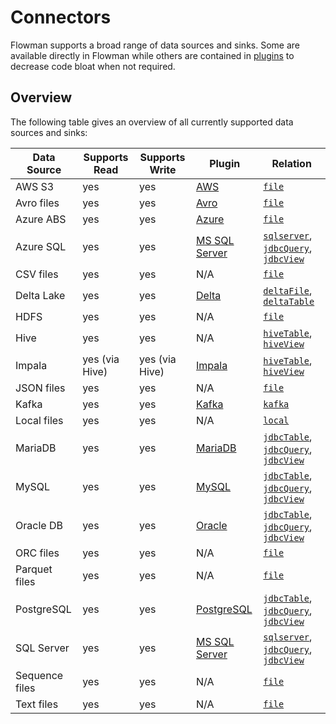 # Connectors

Flowman supports a broad range of data sources and sinks. Some are available directly in Flowman while others are
contained in [plugins](../plugins/index.md) to decrease code bloat when not required.

## Overview

The following table gives an overview of all currently supported data sources and sinks:

| Data Source    | Supports Read  | Supports Write | Plugin                                       | Relation                                                                                                                                     |
|----------------|----------------|----------------|----------------------------------------------|----------------------------------------------------------------------------------------------------------------------------------------------|
| AWS S3         | yes            | yes            | [AWS](../plugins/aws.html)                   | [`file`](../spec/relation/file.html)                                                                                                         |
| Avro files     | yes            | yes            | [Avro](../plugins/avro.html)                 | [`file`](../spec/relation/file.html)                                                                                                         |
| Azure ABS      | yes            | yes            | [Azure](../plugins/azure.html)               | [`file`](../spec/relation/file.html)                                                                                                         |
| Azure SQL      | yes            | yes            | [MS SQL Server](../plugins/mssqlserver.html) | [`sqlserver`](../spec/relation/sqlserver.html), [`jdbcQuery`](../spec/relation/jdbcQuery.html), [`jdbcView`](../spec/relation/jdbcView.html) |
| CSV files      | yes            | yes            | N/A                                          | [`file`](../spec/relation/file.html)                                                                                                         |
| Delta Lake     | yes            | yes            | [Delta](../plugins/delta.html)               | [`deltaFile`](../spec/relation/deltaFile.html), [`deltaTable`](../spec/relation/deltaTable.html)                                             |
| HDFS           | yes            | yes            | N/A                                          | [`file`](../spec/relation/file.html)                                                                                                         |
| Hive           | yes            | yes            | N/A                                          | [`hiveTable`](../spec/relation/hiveTable.html), [`hiveView`](../spec/relation/hiveView.html)                                                 |
| Impala         | yes (via Hive) | yes (via Hive) | [Impala](../plugins/impala.html)             | [`hiveTable`](../spec/relation/hiveTable.html), [`hiveView`](../spec/relation/hiveView.html)                                                 |
| JSON files     | yes            | yes            | N/A                                          | [`file`](../spec/relation/file.html)                                                                                                         |
| Kafka          | yes            | yes            | [Kafka](../plugins/kafka.html)               | [`kafka`](../spec/relation/kafka.html)                                                                                                       |
| Local files    | yes            | yes            | N/A                                          | [`local`](../spec/relation/local.html)                                                                                                       |
| MariaDB        | yes            | yes            | [MariaDB](../plugins/mariadb.html)           | [`jdbcTable`](../spec/relation/jdbcTable.html), [`jdbcQuery`](../spec/relation/jdbcQuery.html), [`jdbcView`](../spec/relation/jdbcView.html) |
| MySQL          | yes            | yes            | [MySQL](../plugins/mysql.html)               | [`jdbcTable`](../spec/relation/jdbcTable.html), [`jdbcQuery`](../spec/relation/jdbcQuery.html), [`jdbcView`](../spec/relation/jdbcView.html) |
| Oracle DB      | yes            | yes            | [Oracle](../plugins/oracle.html)             | [`jdbcTable`](../spec/relation/jdbcTable.html), [`jdbcQuery`](../spec/relation/jdbcQuery.html), [`jdbcView`](../spec/relation/jdbcView.html) |
| ORC files      | yes            | yes            | N/A                                          | [`file`](../spec/relation/file.html)                                                                                                         |
| Parquet files  | yes            | yes            | N/A                                          | [`file`](../spec/relation/file.html)                                                                                                         |
| PostgreSQL     | yes            | yes            | [PostgreSQL](../plugins/postgresql.html)     | [`jdbcTable`](../spec/relation/jdbcTable.html), [`jdbcQuery`](../spec/relation/jdbcQuery.html), [`jdbcView`](../spec/relation/jdbcView.html) |
| SQL Server     | yes            | yes            | [MS SQL Server](../plugins/mssqlserver.html) | [`sqlserver`](../spec/relation/sqlserver.html), [`jdbcQuery`](../spec/relation/jdbcQuery.html), [`jdbcView`](../spec/relation/jdbcView.html) |
| Sequence files | yes            | yes            | N/A                                          | [`file`](../spec/relation/file.html)                                                                                                         |
| Text files     | yes            | yes            | N/A                                          | [`file`](../spec/relation/file.html)                                                                                                         |
